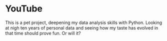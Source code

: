# YouTube
This is a pet project, deepening my data analysis skills with Python. Looking at nigh ten years of personal data and seeing how my taste has evolved in that time should prove fun. Or will it?
